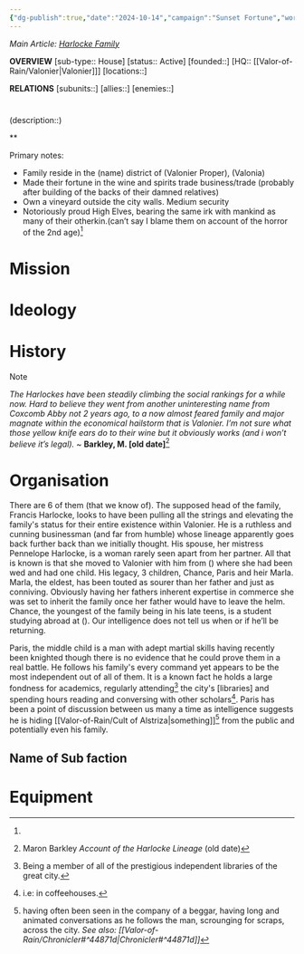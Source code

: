 ```yaml
---
{"dg-publish":true,"date":"2024-10-14","campaign":"Sunset Fortune","world":"Tor","game_date":null,"type":"faction","first mentioned":null,"met":null,"rel":null,"tags":["sf","faction"],"icon":"FasUsers","permalink":"/valor-of-rain/harlocke-family-1e/","dgPassFrontmatter":true,"created":"2024-10-14T13:41:29.872+10:30","updated":"2025-03-06T13:07:07.221+10:30"}
---
```


*Main Article: [Harlocke Family](https://docs.google.com/document/d/17jUQunA8RuHEjGni2In7sa49MJ713XFDA6A4ZlBIc_Y/edit?tab=t.0)*

**OVERVIEW**
[sub-type:: House]
[status:: Active]
[founded::]
[HQ:: [[Valor-of-Rain/Valonier\|Valonier]]]
[locations::]

**RELATIONS**
[subunits::]
[allies::]
[enemies::]

# 
(description::)


**

Primary notes:
- Family reside in the (name) district of (Valonier Proper), (Valonia)
- Made their fortune in the wine and spirits trade business/trade (probably after building of the backs of their damned relatives)
- Own a vineyard outside the city walls. Medium security
- Notoriously proud High Elves, bearing the same irk with mankind as many of their otherkin.(can’t say I blame them on account of the horror of the 2nd age)[^2]

# Mission


# Ideology



# History




> [!NOTE]
> *The Harlockes have been steadily climbing the social rankings for a while now. Hard to believe they went from another uninteresting name from Coxcomb Abby not 2 years ago, to a now almost feared family and major magnate within the economical hailstorm that is Valonier. I’m not sure what those yellow knife ears do to their wine but it obviously works (and i won’t believe it’s legal).* ~ **Barkley, M. \[old date]**[^1]
# Organisation

There are 6 of them (that we know of). The supposed head of the family, Francis Harlocke, looks to have been pulling all the strings and elevating the family's status for their entire existence within Valonier. He is a ruthless and cunning businessman (and far from humble) whose lineage apparently goes back further back than we initially thought. His spouse, her mistress Pennelope Harlocke, is a woman rarely seen apart from her partner. All that is known is that she moved to Valonier with him from () where she had been wed and had one child. His legacy, 3 children, Chance, Paris and heir Marla. Marla, the eldest, has been touted as sourer than her father and just as conniving. Obviously having her fathers inherent expertise in commerce she was set to inherit the family once her father would have to leave the helm. Chance, the youngest of the family being in his late teens, is a student studying abroad at (). Our intelligence does not tell us when or if he’ll be returning.

Paris, the middle child is a man with adept martial skills having recently been knighted though there is no evidence that he could prove them in a real battle. He follows his family's every command yet appears to be the most independent out of all of them. It is a known fact he holds a large fondness for academics, regularly attending[^3] the city's \[libraries] and spending hours reading and conversing with other scholars[^4]. Paris has been a point of discussion between us many a time as intelligence suggests he is hiding [[Valor-of-Rain/Cult of Alstriza\|something]][^5] from the public and potentially even his family.



## Name of Sub faction 



# Equipment






[^1]: Maron Barkley *Account of the Harlocke Lineage* (old date)
[^2]: 
[^3]: Being a member of all of the prestigious independent libraries of the great city.
[^4]: i.e: in coffeehouses.
[^5]: having often been seen in the company of a beggar, having long and animated conversations as he follows the man, scrounging for scraps, across the city.  *See also: [[Valor-of-Rain/Chronicler#^44871d\|Chronicler#^44871d]]*

